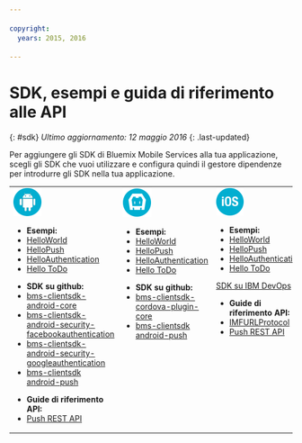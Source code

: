 ```yaml
---

copyright:
  years: 2015, 2016

---
```

# SDK, esempi e guida di riferimento alle API
{: #sdk}
*Ultimo aggiornamento: 12 maggio 2016*
{: .last-updated}

Per aggiungere gli SDK di Bluemix Mobile Services alla tua applicazione, scegli gli SDK che vuoi utilizzare e configura quindi il gestore dipendenze per introdurre gli SDK nella tua applicazione.

<table id="sdk__sdk-table-mbaas" class="mobile-dl"><tbody><tr class="doc-tr-even"><td><img src="images/Droid_SDK_icon.png" alt="android">
<!---
<p class="cta"><a href="/docs/starters/mobilefirst/gettingstarted/android_existingproject.html#setup_sdk_gradle">Get SDK</a></p>
--->
<!-- Android -->
<ul><li><strong>Esempi:</strong></li>
<li><a href="https://github.com/ibm-bluemix-mobile-services/bms-samples-android-helloworld">HelloWorld</a></li>
<li><a href="https://github.com/ibm-bluemix-mobile-services/bms-samples-android-hellopush" rel="external" title="(Si apre in una nuova scheda o finestra)" target="_blank">HelloPush</a>
</li>
<li><a href="https://github.com/ibm-bluemix-mobile-services/bms-samples-android-helloauthentication" rel="external" title="(Si apre in una nuova scheda o finestra)" target="_blank">HelloAuthentication</a>
</li>
<li><a href="https://github.com/ibm-bluemix-mobile-services/bms-samples-android-hellotodo" rel="external" title="(Si apre in una nuova scheda o finestra)" target="_blank">Hello ToDo</a></li>

</ul>

<ul><li><strong>SDK su github:</strong></li>
<li><a href="https://github.com/ibm-bluemix-mobile-services/bms-clientsdk-android-core" rel="external" title="(Si apre in una nuova scheda o finestra)" target="_blank">bms-clientsdk-android-core</a></li>
<li><a href="https://github.com/ibm-bluemix-mobile-services/bms-clientsdk-android-security-facebookauthentication" rel="external" title="(Si apre in una nuova scheda o finestra)" target="_blank">bms-clientsdk-android-security-facebookauthentication</a></li>
<li><a href="https://github.com/ibm-bluemix-mobile-services/bms-clientsdk-android-security-googleauthentication" rel="external" title="(Si apre in una nuova scheda o finestra)" target="_blank">bms-clientsdk-android-security-googleauthentication</a></li>
<li><a href="https://github.com/ibm-bluemix-mobile-services/bms-clientsdk-android-push" rel="external" title="(Si apre in una nuova scheda o finestra)" target="_blank">bms-clientsdk android-push</a></li>
</ul>
<ul>
<li><strong>Guide di riferimento API:</strong></li>

<li><a href="https://www.{DomainName}/docs/api/content/api/mobilefirst/android/push-api-doc/overview-summary.html" rel="external" title="(Si apre in una nuova scheda o finestra)" target="_blank">Push REST API</a></li>
</ul>
</td>
<!-- Cordova -->
<td valign="top"><img src="images/cordova_logo_white.png" alt="cordova">
<!---
<p class="cta"><a href="test">Get SDK</a></p>
--->
<!---
<ul><li><strong>Samples:</strong></li>
<li><a href="gettingstarted/cordova.html">HelloWorld</a></li>
-->
</ul>

<ul><li><strong>Esempi:</strong></li>
<li><a href="https://github.com/ibm-bluemix-mobile-services/bms-samples-cordova-helloworld">HelloWorld</a></li>
<li><a href="https://github.com/ibm-bluemix-mobile-services/bms-samples-cordova-hellopush" rel="external" title="(Si apre in una nuova scheda o finestra)" target="_blank">HelloPush</a>
</li>
<li><a href="https://github.com/ibm-bluemix-mobile-services/bms-samples-cordova-helloauthentication" rel="external" title="(Si apre in una nuova scheda o finestra)" target="_blank">HelloAuthentication</a>
</li>
<li><a href="https://github.com/ibm-bluemix-mobile-services/bms-samples-cordova-hellotodo/" rel="external" title="(Si apre in una nuova scheda o finestra)" target="_blank">Hello ToDo</a></li>
</ul>

<ul><li><strong>SDK su github:</strong></li>
<li><a href="https://github.com/ibm-bluemix-mobile-services/bms-clientsdk-cordova-plugin-core" rel="external" title="(Si apre in una nuova scheda o finestra)" target="_blank">bms-clientsdk-cordova-plugin-core</a></li>
<li><a href="https://github.com/ibm-bluemix-mobile-services/bms-clientsdk-cordova-plugin-push" rel="external" title="(Si apre in una nuova scheda o finestra)" target="_blank">bms-clientsdk android-push</a></li>
</ul>

<!-- iOS -->
</td>
<td valign="top"><img src="images/iOS_SDK_icon.png" alt="ios">

<!---
<p class="cta"><a href="/docs/starters/mobilefirst/gettingstarted/existingproject.html#setup_sdk_cocoapods">Get
SDK</a></p> --->

<ul><li><strong>Esempi:</strong></li>
<li><a href="https://github.com/ibm-bluemix-mobile-services/bms-samples-swift-hellobluemix">HelloWorld</a></li>
<li><a href="https://github.com/ibm-bluemix-mobile-services/bms-samples-swift-hellopush" rel="external" title="(Si apre in una nuova scheda o finestra)" target="_blank">HelloPush</a>
</li>
<li><a href="https://github.com/ibm-bluemix-mobile-services/bms-samples-swift-helloauthentication" rel="external" title="(Si apre in una nuova scheda o finestra)" target="_blank">HelloAuthentication</a>
</li>
<li><a href="https://github.com/ibm-bluemix-mobile-services/bms-samples-swift-hellotodo" rel="external" title="(Si apre in una nuova scheda o finestra)" target="_blank">Hello ToDo</a></li>
</ul>

<p class="devops"><a href="https://hub.jazz.net/git/bluemixmobilesdk/imf-ios-sdk/archive?revstr=master">SDK su IBM
DevOps</a></p>
<ul>
<li><strong>Guide di riferimento API:</strong></li>
<li><a href="https://www.{DomainName}/docs/api/content/api/mobilefirst/ios/IMFURLProtocol_api-doc/html/index.html" rel="external" title="(Si apre in una nuova scheda o finestra)" target="_blank">IMFURLProtocol</a></li>
<li><a href="https://www.{DomainName}/docs/api/content/api/mobilefirst/android/push-api-doc/overview-summary.html" rel="external" title="(Si apre in una nuova scheda o finestra)" target="_blank">Push REST API</a></li>
</ul>
</td>
</tr>
</tbody>
</table>
